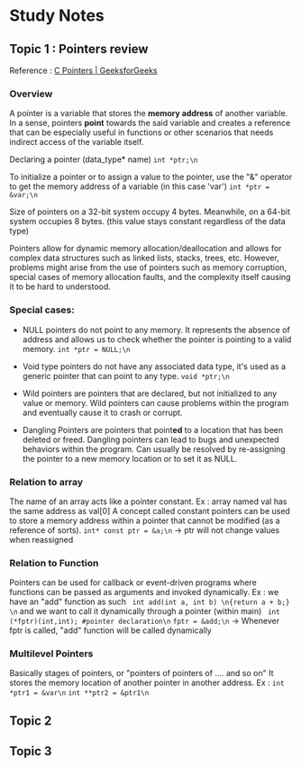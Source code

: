 # Study Notes

## Topic 1 : Pointers review
Reference : [C Pointers | GeeksforGeeks](https://www.geeksforgeeks.org/c-pointers/)
### Overview
A pointer is a variable that stores the **memory address** of another variable.
In a sense, pointers **point** towards the said variable and creates a reference that can be especially useful in functions or other scenarios that needs indirect access of the variable itself. 

Declaring a pointer (data_type* name)
```int *ptr;\n```

To initialize a pointer or to assign a value to the pointer, use the "&" operator to get the memory address of a variable (in this case 'var')
```int *ptr = &var;\n```

Size of pointers on a 32-bit system occupy 4 bytes. Meanwhile, on a 64-bit system occupies 8 bytes. (this value stays constant regardless of the data type)

Pointers allow for dynamic memory allocation/deallocation and allows for complex data structures such as linked lists, stacks, trees, etc. 
However, problems might arise from the use of pointers such as memory corruption, special cases of memory allocation faults, and the complexity itself causing it to be hard to understood.

### Special cases:
- NULL pointers do not point to any memory. It represents the absence of address and allows us to check whether the pointer is pointing to a valid memory.
```int *ptr = NULL;\n```

- Void type pointers do not have any associated data type, it's used as a generic pointer that can point to any type.
```void *ptr;\n```

- Wild pointers are pointers that are declared, but not initialized to any value or memory. Wild pointers can cause problems within the program and eventually cause it to crash or corrupt.

- Dangling Pointers are pointers that point**ed** to a location that has been deleted or freed. Dangling pointers can lead to bugs and unexpected behaviors within the program. Can usually be resolved by re-assigning the pointer to a new memory location or to set it as NULL.

### Relation to array
The name of an array acts like a pointer constant. Ex : array named val has the same address as val[0]
A concept called constant pointers can be used to store a memory address within a pointer that cannot be modified (as a reference of sorts).
```int* const ptr = &a;\n``` -> ptr will not change values when reassigned

### Relation to Function
Pointers can be used for callback or event-driven programs where functions can be passed as arguments and invoked dynamically. 
Ex : we have an "add" function as such
``` int add(int a, int b) \n{return a + b;} \n```
and we want to call it dynamically through a pointer (within main)
``` int (*fptr)(int,int); #pointer declaration\n```
``` fptr = &add;\n ```
-> Whenever fptr is called, "add" function will be called dynamically

### Multilevel Pointers
Basically stages of pointers, or "pointers of pointers of .... and so on" 
It stores the memory location of another pointer in another address. 
Ex : 
```int *ptr1 = &var\n```
```int **ptr2 = &ptr1\n```

## Topic 2

## Topic 3

